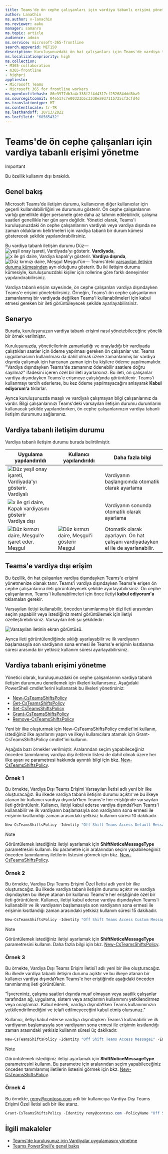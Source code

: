 ```yaml
---
title: Teams'de ön cephe çalışanları için vardiya tabanlı erişimi yönetme
author: LanaChin
ms.author: v-lanachin
ms.reviewer: aaku
manager: samanro
ms.topic: article
audience: admin
ms.service: microsoft-365-frontline
search.appverid: MET150
description: Kuruluşunuzdaki ön hat çalışanları için Teams'de vardiya tabanlı erişimi yönetmeyi öğrenin.
ms.localizationpriority: high
ms.collection:
- M365-collaboration
- m365-frontline
- highpri
appliesto:
- Microsoft Teams
- Microsoft 365 for frontline workers
ms.openlocfilehash: 86e3977db3a4c338f2f4d4317cf252684ddd8ba9
ms.sourcegitcommit: 04e517c7e00323b5c33d8ea937115725cf2cfd4d
ms.translationtype: MT
ms.contentlocale: tr-TR
ms.lasthandoff: 10/13/2022
ms.locfileid: "68565432"
---
```

# <a name="manage-shift-based-access-for-frontline-workers-in-teams"></a>Teams'de ön cephe çalışanları için vardiya tabanlı erişimi yönetme

> [!IMPORTANT]
> Bu özellik kullanım dışı bırakıldı.

## <a name="overview"></a>Genel bakış

Microsoft Teams'de iletişim durumu, kullanıcının diğer kullanıcılar için geçerli kullanılabilirliğini ve durumunu gösterir. Ön cephe çalışanlarının varlığı genellikle diğer personele göre daha az tahmin edilebilirdir, çalışma saatleri genellikle her gün aynı değildir. Yönetici olarak, Teams'i kuruluşunuzdaki ön cephe çalışanlarının vardiyalı veya vardiya dışında ne zaman olduklarını belirtmeleri için vardiya tabanlı bir durum kümesi gösterecek şekilde yapılandırabilirsiniz.

Bu vardiya tabanlı iletişim durumu Düz&mdash;![yeşil onay işareti, Vardiyada'yı gösterir.](media/flw-presence-on-shift.png) **Vardiyada**, ![x ile gri daire, Vardiya kapalı'yı gösterir.](media/flw-presence-off-shift.png) **Vardiya dışında**, ![Düz kırmızı daire, Meşgul **Meşgul'ün**&mdash;](media/flw-presence-busy.png) Teams'deki [varsayılan iletişim durumu kümesinden](/microsoftteams/presence-admins) ayrı olduğunu gösterir. Bu iki iletişim durumu kümesiyle, kuruluşunuzdaki kişiler için rollerine göre farklı deneyimler yapılandırabilirsiniz.

Vardiya tabanlı erişim sayesinde, ön cephe çalışanları vardiya dışındayken Teams'e erişimi yönetebilirsiniz. Örneğin, Teams'i ön cephe çalışanlarının zamanlanmış bir vardiyada değilken Teams'i kullanabilmeleri için kabul etmesi gereken bir ileti görüntüleyecek şekilde ayarlayabilirsiniz.  

## <a name="scenario"></a>Senaryo

Burada, kuruluşunuzun vardiya tabanlı erişimi nasıl yönetebileceğine yönelik bir örnek verilmiştır.

Kuruluşunuzda, yöneticilerinin zamanladığı ve onayladığı bir vardiyada çalıştıkları saatler için ödeme yapılması gereken ön çalışanlar var. Teams uygulamasının kullanılması da dahil olmak üzere zamanlanmış bir vardiya dışında çalışmak için harcanan zaman için bu kişilere ödeme yapılmamalıdır. "Vardiya dışındayken Teams'de zamanınız ödenebilir saatlere doğru sayılmaz" ifadesini içeren özel bir ileti ayarlarsınız. Bu ileti, ön çalışanlar vardiya dışındayken Teams'e erişmeye çalıştığında görüntülenir. Teams'i kullanmayı tercih ederlerse, bu kez ödeme yapılmayacağını anlayarak **Kabul ediyorum'a** tıklarlar.

Ayrıca kuruluşunuzda maaşlı ve vardiyalı çalışmayan bilgi çalışanlarınız da vardır. Bilgi çalışanlarınızı Teams'deki varsayılan iletişim durumu durumlarını kullanacak şekilde yapılandırırken, ön cephe çalışanlarınızın vardiya tabanlı iletişim durumunu sağlarsınız.

## <a name="shift-based-presence-states"></a>Vardiya tabanlı iletişim durumu

Vardiya tabanlı iletişim durumu burada belirtilmiştir.

|Uygulama yapılandırıldı |Kullanıcı yapılandırıldı  |Daha fazla bilgi  |
|---------|---------|---------|
|![Düz yeşil onay işareti, Vardiyada'yı gösterir.](media/flw-presence-on-shift.png) Vardiyalı     |         |Vardiyanın başlangıcında otomatik olarak ayarlama         |
|![x ile gri daire, Kapalı vardiyasını gösterir](media/flw-presence-off-shift.png) Vardiya dışı     |         |Vardiyanın sonunda otomatik olarak ayarlama         |
|![Düz kırmızı daire, Meşgul'e işaret eder.](media/flw-presence-busy.png) Meşgul      | ![Düz kırmızı daire, Meşgul'i gösterir](media/flw-presence-busy.png) Meşgul         |Otomatik olarak ayarlayın. Ön hat çalışanı vardiyadayken el ile de ayarlanabilir.|

## <a name="off-shift-access-to-teams"></a>Teams'e vardiya dışı erişim

Bu özellik, ön hat çalışanları vardiya dışındayken Teams'e erişimi yönetmenize olanak tanır. Teams'i vardiya dışındayken Teams'e erişen ön cephe çalışanlarına ileti görüntüleyecek şekilde ayarlayabilirsiniz. Ön cephe çalışanlarının, Teams'i kullanabilmeleri için önce iletiyi **kabul ediyorum'a** tıklamaları gerekir.

Varsayılan iletiyi kullanabilir, önceden tanımlanmış bir dizi ileti arasından seçim yapabilir veya istediğiniz metni görüntülemek için iletiyi özelleştirebilirsiniz. Varsayılan ileti şu şekildedir:

![Varsayılan iletinin ekran görüntüsü.](media/shifts-presence-message.png)

Ayrıca ileti görüntülendiğinde sıklığı ayarlayabilir ve ilk vardiyanın başlamasıyla son vardiyanın sona ermesi ile Teams'e erişimin kısıtlanma süresi arasında bir yetkisiz kullanım süresi ayarlayabilirsiniz.

## <a name="manage-shift-based-access"></a>Vardiya tabanlı erişimi yönetme

Yönetici olarak, kuruluşunuzdaki ön cephe çalışanlarının vardiya tabanlı iletişim durumunu denetlemek için ilkeleri kullanırsınız. Aşağıdaki PowerShell cmdlet'lerini kullanarak bu ilkeleri yönetirsiniz:

- [New-CsTeamsShiftsPolicy](/powershell/module/teams/new-csteamsshiftspolicy)
- [Get-CsTeamsShiftsPolicy](/powershell/module/teams/get-csteamsshiftspolicy)
- [Set-CsTeamsShiftsPolicy](/powershell/module/teams/set-csteamsshiftspolicy)
- [Grant-CsTeamsShiftsPolicy](/powershell/module/teams/grant-csteamsshiftspolicy)
- [Remove-CsTeamsShiftsPolicy](/powershell/module/teams/remove-csteamsshiftspolicy)

Yeni bir ilke oluşturmak için New-CsTeamsShiftsPolicy cmdlet'ini kullanın, istediğiniz ilke ayarlarını yapın ve ilkeyi kullanıcılara atamak için Grant-CsTeamsShiftsPolicy cmdlet'ini kullanın.

Aşağıda bazı örnekler verilmiştir. Aralarından seçim yapabileceğiniz önceden tanımlanmış vardiya dışı iletilerin listesi de dahil olmak üzere her ilke ayarı ve parametresi hakkında ayrıntılı bilgi için bkz. [New-CsTeamsShiftsPolicy](/powershell/module/teams/new-csteamsshiftspolicy).

### <a name="example-1"></a>Örnek 1

Bu örnekte, Vardiya Dışı Teams Erişimi Varsayılan İletisi adlı yeni bir ilke oluşturacağız. Bu ilkede vardiya tabanlı iletişim durumu açıktır ve bu ilkeye atanan bir kullanıcı vardiya dışındaYken Teams'e her eriştiğinde varsayılan ileti görüntülenir. Kullanıcı, iletiyi kabul ederse vardiya dışındaYken Teams'i kullanabilir ve ilk vardiyanın başlamasıyla son vardiyanın sona ermesi ile erişimin kısıtlandığı zaman arasındaki yetkisiz kullanım süresi 10 dakikadır.  

```powershell
New-CsTeamsShiftsPolicy -Identity "Off Shift Teams Access Default Message" -EnableShiftPresence $true -ShiftNoticeFrequency always -ShiftNoticeMessageType DefaultMessage -AccessType UnrestrictedAccess_TeamsApp -AccessGracePeriodMinutes 10
```

> [!NOTE]
> Görüntülemek istediğiniz iletiyi ayarlamak için **ShiftNoticeMessageType** parametresini kullanın. Bu parametre için aralarından seçim yapabileceğiniz önceden tanımlanmış iletilerin listesini görmek için bkz. [New-CsTeamsShiftsPolicy](/powershell/module/teams/new-csteamsshiftspolicy).

### <a name="example-2"></a>Örnek 2 

Bu örnekte, Vardiya Dışı Teams Erişimi Özel İletisi adlı yeni bir ilke oluşturacağız. Bu ilkede vardiya tabanlı iletişim durumu açıktır ve vardiya dışındayken bu ilkeye atanan bir kullanıcı Teams'e her eriştiğinde özel bir ileti görüntülenir. Kullanıcı, iletiyi kabul ederse vardiya dışındayken Teams'i kullanabilir ve ilk vardiyanın başlamasıyla son vardiyanın sona ermesi ile erişimin kısıtlandığı zaman arasındaki yetkisiz kullanım süresi 15 dakikadır.  

```powershell
New-CsTeamsShiftsPolicy -Identity "Off Shift Teams Access Custom Message" -EnableShiftPresence $true -ShiftNoticeFrequency always -ShiftNoticeMessageType CustomMessage -ShiftNoticeMessageCustom "Your time on Teams when on off shift won't count toward payable hours" -AccessType UnrestrictedAccess_TeamsApp -AccessGracePeriodMinutes 15
```

> [!NOTE]
> Görüntülemek istediğiniz iletiyi ayarlamak için **ShiftNoticeMessageType** parametresini kullanın. Daha fazla bilgi için bkz. [New-CsTeamsShiftsPolicy](/powershell/module/teams/new-csteamsshiftspolicy).

### <a name="example-3"></a>Örnek 3

Bu örnekte, Vardiya Dışı Teams Erişim İletisi1 adlı yeni bir ilke oluşturacağız. Bu ilkede vardiya tabanlı iletişim durumu açıktır ve bu ilkeye atanan bir kullanıcı vardiya dışındaYken Teams'e her eriştiğinde aşağıdaki önceden tanımlanmış ileti görüntülenir.

  "İşvereniniz, çalışma saatleri dışında muaf olmayan veya saatlik çalışanlar tarafından ağ, uygulama, sistem veya araçlarının kullanımını yetkilendirmez veya onaylamaz. Kabul ederek, vardiya dışındaYken Teams kullanımınızın yetkilendirilmediğini ve telafi edilmeyeceğini kabul etmiş olursunuz." 

Kullanıcı, iletiyi kabul ederse vardiya dışındayken Teams'i kullanabilir ve ilk vardiyanın başlamasıyla son vardiyanın sona ermesi ile erişimin kısıtlandığı zaman arasındaki yetkisiz kullanım süresi üç dakikadır.  

```powershell
New-CsTeamsShiftsPolicy -Identity "Off Shift Teams Access Message1" -EnableShiftPresence $true -ShiftNoticeFrequency always -ShiftNoticeMessageType Message1 -AccessType  UnrestrictedAccess_TeamsApp -AccessGracePeriodMinutes 3
```

> [!NOTE]
> Görüntülemek istediğiniz iletiyi ayarlamak için **ShiftNoticeMessageType** parametresini kullanın. Bu parametre için aralarından seçim yapabileceğiniz önceden tanımlanmış iletilerin listesini görmek için bkz. [New-CsTeamsShiftsPolicy](/powershell/module/teams/new-csteamsshiftspolicy).

### <a name="example-4"></a>Örnek 4

Bu örnekte, remy@contoso.com adlı bir kullanıcıya Vardiya Dışı Teams Erişimi Özel İletisi adlı bir ilke atarız.

```powershell
Grant-CsTeamsShiftsPolicy -Identity remy@contoso.com -PolicyName "Off Shift Teams Access Custom Message"
```

## <a name="related-articles"></a>İlgili makaleler

- [Teams'de kuruluşunuz için Vardiyalar uygulamasını yönetme](/microsoftteams/expand-teams-across-your-org/shifts/manage-the-shifts-app-for-your-organization-in-teams?bc=/microsoft-365/frontline/breadcrumb/toc.json&toc=/microsoft-365/frontline/toc.json)
- [Teams PowerShell'e genel bakış](/microsoftteams/teams-powershell-overview)